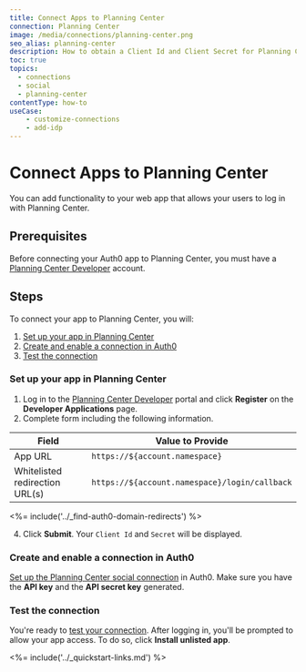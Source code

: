 ```yaml
---
title: Connect Apps to Planning Center
connection: Planning Center
image: /media/connections/planning-center.png
seo_alias: planning-center
description: How to obtain a Client Id and Client Secret for Planning Center.
toc: true
topics:
  - connections
  - social
  - planning-center
contentType: how-to
useCase:
    - customize-connections
    - add-idp
---
```


# Connect Apps to Planning Center

You can add functionality to your web app that allows your users to log in with Planning Center. 

## Prerequisites

Before connecting your Auth0 app to Planning Center, you must have a [Planning Center Developer](https://api.planningcenteronline.com/) account.

## Steps

To connect your app to Planning Center, you will:

1. [Set up your app in Planning Center](#set-up-your-app-in-planning-center)
2. [Create and enable a connection in Auth0](#create-and-enable-a-connection-in-auth0)
3. [Test the connection](#test-the-connection)

### Set up your app in Planning Center

1. Log in to the [Planning Center Developer](https://api.planningcenteronline.com/) portal and click **Register** on the **Developer Applications** page.
2. Complete form including the following information.

| Field | Value to Provide |
| - | - |
| App URL | `https://${account.namespace}` |
| Whitelisted redirection URL(s) | `https://${account.namespace}/login/callback` |

<%= include('../_find-auth0-domain-redirects') %>

4. Click **Submit**. Your `Client Id` and `Secret` will be displayed.

### Create and enable a connection in Auth0

[Set up the Planning Center social connection](/dashboard/guides/connections/set-up-connections-social) in Auth0. Make sure you have the **API key** and the **API secret key** generated.

### Test the connection

You're ready to [test your connection](/dashboard/guides/connections/test-connections-social). After logging in, you'll be prompted to allow your app access. To do so, click **Install unlisted app**.

<%= include('../_quickstart-links.md') %>